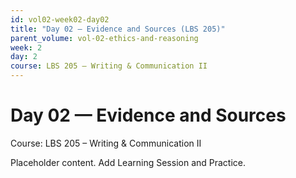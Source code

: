 ```yaml
---
id: vol02-week02-day02
title: "Day 02 — Evidence and Sources (LBS 205)"
parent_volume: vol-02-ethics-and-reasoning
week: 2
day: 2
course: LBS 205 – Writing & Communication II
---
```


# Day 02 — Evidence and Sources
Course: LBS 205 – Writing & Communication II

Placeholder content. Add Learning Session and Practice.

